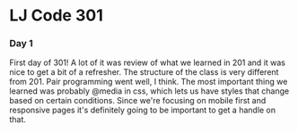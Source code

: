 # LJ Code 301
### Day 1

First day of 301! A lot of it was review of what we learned in 201 and it was nice to get a bit of a refresher. The structure of the class is very different from 201. Pair programming went well, I think. The most important thing we learned was probably @media in css, which lets us have styles that change based on certain conditions. Since we're focusing on mobile first and responsive pages it's definitely going to be important to get a handle on that.
